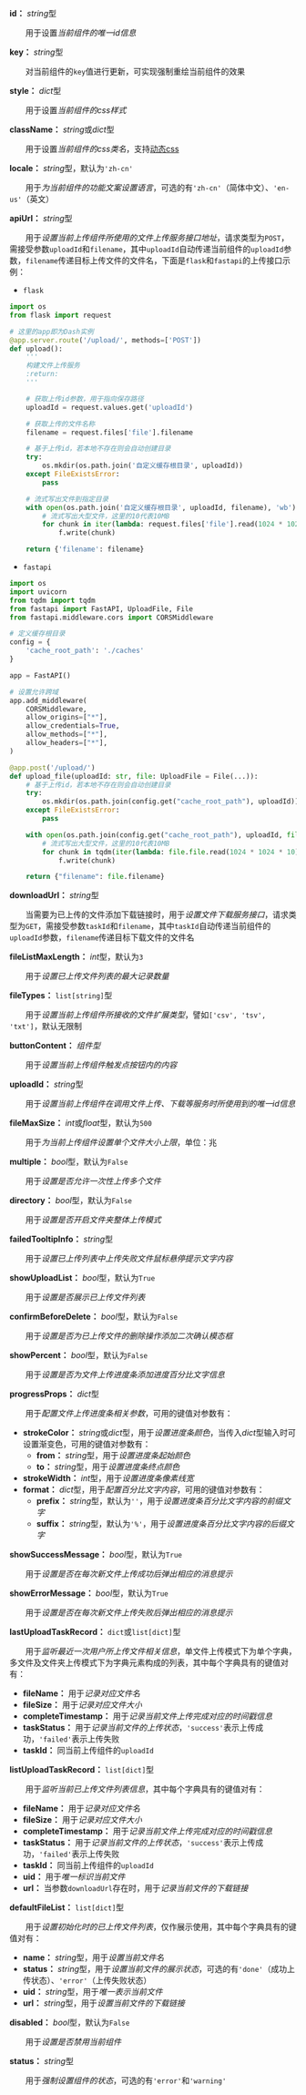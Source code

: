 **id：** *string*型

　　用于设置*当前组件的唯一id信息*

**key：** *string*型

　　对当前组件的`key`值进行更新，可实现强制重绘当前组件的效果

**style：** *dict*型

　　用于设置*当前组件的css样式*

**className：** *string*或*dict*型

　　用于设置*当前组件的css类名*，支持[动态css](/advanced-classname)

**locale：** *string*型，默认为`'zh-cn'`

　　用于*为当前组件的功能文案设置语言*，可选的有`'zh-cn'`（简体中文）、`'en-us'`（英文）

**apiUrl：** *string*型

　　用于*设置当前上传组件所使用的文件上传服务接口地址*，请求类型为`POST`，需接受参数`uploadId`和`filename`，其中`uploadId`自动传递当前组件的`uploadId`参数，`filename`传递目标上传文件的文件名，下面是`flask`和`fastapi`的上传接口示例：

- `flask`

```python
import os
from flask import request

# 这里的app即为Dash实例
@app.server.route('/upload/', methods=['POST'])
def upload():
    '''
    构建文件上传服务
    :return:
    '''

    # 获取上传id参数，用于指向保存路径
    uploadId = request.values.get('uploadId')

    # 获取上传的文件名称
    filename = request.files['file'].filename

    # 基于上传id，若本地不存在则会自动创建目录
    try:
        os.mkdir(os.path.join('自定义缓存根目录', uploadId))
    except FileExistsError:
        pass

    # 流式写出文件到指定目录
    with open(os.path.join('自定义缓存根目录', uploadId, filename), 'wb') as f:
        # 流式写出大型文件，这里的10代表10MB
        for chunk in iter(lambda: request.files['file'].read(1024 * 1024 * 10), b''):
            f.write(chunk)

    return {'filename': filename}
```

- `fastapi`

```python
import os
import uvicorn
from tqdm import tqdm
from fastapi import FastAPI, UploadFile, File
from fastapi.middleware.cors import CORSMiddleware

# 定义缓存根目录
config = {
    'cache_root_path': './caches'
}

app = FastAPI()

# 设置允许跨域
app.add_middleware(
    CORSMiddleware,
    allow_origins=["*"],
    allow_credentials=True,
    allow_methods=["*"],
    allow_headers=["*"],
)

@app.post('/upload/')
def upload_file(uploadId: str, file: UploadFile = File(...)):
    # 基于上传id，若本地不存在则会自动创建目录
    try:
        os.mkdir(os.path.join(config.get("cache_root_path"), uploadId))
    except FileExistsError:
        pass

    with open(os.path.join(config.get("cache_root_path"), uploadId, file.filename), 'wb') as f:
        # 流式写出大型文件，这里的10代表10MB
        for chunk in tqdm(iter(lambda: file.file.read(1024 * 1024 * 10), b'')):
            f.write(chunk)

    return {"filename": file.filename}
```

**downloadUrl：** *string*型

　　当需要为已上传的文件添加下载链接时，用于*设置文件下载服务接口*，请求类型为`GET`，需接受参数`taskId`和`filename`，其中`taskId`自动传递当前组件的`uploadId`参数，`filename`传递目标下载文件的文件名

**fileListMaxLength：** *int*型，默认为`3`

　　用于*设置已上传文件列表的最大记录数量*

**fileTypes：** `list[string]`型

　　用于*设置当前上传组件所接收的文件扩展类型*，譬如`['csv', 'tsv', 'txt']`，默认无限制

**buttonContent：** *组件型*

　　用于*设置当前上传组件触发点按钮内的内容*

**uploadId：** *string*型

　　用于*设置当前上传组件在调用文件上传、下载等服务时所使用到的唯一id信息*

**fileMaxSize：** *int*或*float*型，默认为`500`

　　用于*为当前上传组件设置单个文件大小上限*，单位：兆

**multiple：** *bool*型，默认为`False`

　　用于*设置是否允许一次性上传多个文件*

**directory：** *bool*型，默认为`False`

　　用于*设置是否开启文件夹整体上传模式*

**failedTooltipInfo：** *string*型

　　用于*设置已上传列表中上传失败文件鼠标悬停提示文字内容*

**showUploadList：** *bool*型，默认为`True`

　　用于*设置是否展示已上传文件列表*

**confirmBeforeDelete：** *bool*型，默认为`False`

　　用于*设置是否为已上传文件的删除操作添加二次确认模态框*

**showPercent：** *bool*型，默认为`False`

　　用于*设置是否为文件上传进度条添加进度百分比文字信息*

**progressProps：** *dict*型

　　用于*配置文件上传进度条相关参数*，可用的键值对参数有：

- **strokeColor：** *string*或*dict*型，用于*设置进度条颜色*，当传入*dict*型输入时可设置渐变色，可用的键值对参数有：
  - **from：** *string*型，用于*设置进度条起始颜色*
  - **to：** *string*型，用于*设置进度条终点颜色*
- **strokeWidth：** *int*型，用于*设置进度条像素线宽*
- **format：** *dict*型，用于*配置百分比文字内容*，可用的键值对参数有：
  - **prefix：** *string*型，默认为`''`，用于*设置进度条百分比文字内容的前缀文字*
  - **suffix：** *string*型，默认为`'%'`，用于*设置进度条百分比文字内容的后缀文字*

**showSuccessMessage：** *bool*型，默认为`True`

　　用于*设置是否在每次新文件上传成功后弹出相应的消息提示*

**showErrorMessage：** *bool*型，默认为`True`

　　用于*设置是否在每次新文件上传失败后弹出相应的消息提示*

**lastUploadTaskRecord：** `dict`或`list[dict]`型

　　用于*监听最近一次用户所上传文件相关信息*，单文件上传模式下为单个字典，多文件及文件夹上传模式下为字典元素构成的列表，其中每个字典具有的键值对有：

- **fileName：** 用于*记录对应文件名*
- **fileSize：** 用于*记录对应文件大小*
- **completeTimestamp：** 用于*记录当前文件上传完成对应的时间戳信息*
- **taskStatus：** 用于*记录当前文件的上传状态*，`'success'`表示上传成功，`'failed'`表示上传失败
- **taskId：** 同当前上传组件的`uploadId`

**listUploadTaskRecord：** `list[dict]`型

　　用于*监听当前已上传文件列表信息*，其中每个字典具有的键值对有：

- **fileName：** 用于*记录对应文件名*
- **fileSize：** 用于*记录对应文件大小*
- **completeTimestamp：** 用于*记录当前文件上传完成对应的时间戳信息*
- **taskStatus：** 用于*记录当前文件的上传状态*，`'success'`表示上传成功，`'failed'`表示上传失败
- **taskId：** 同当前上传组件的`uploadId`
- **uid：** 用于*唯一标识当前文件*
- **url：** 当参数`downloadUrl`存在时，用于*记录当前文件的下载链接*

**defaultFileList：** `list[dict]`型

　　用于*设置初始化时的已上传文件列表*，仅作展示使用，其中每个字典具有的键值对有：

- **name：** *string*型，用于*设置当前文件名*
- **status：** *string*型，用于*设置当前文件的展示状态*，可选的有`'done'`（成功上传状态）、`'error'`（上传失败状态）
- **uid：** *string*型，用于*唯一表示当前文件*
- **url：** *string*型，用于*设置当前文件的下载链接*

**disabled：** *bool*型，默认为`False`

　　用于*设置是否禁用当前组件*

**status：** *string*型

　　用于*强制设置组件的状态*，可选的有`'error'`和`'warning'`
